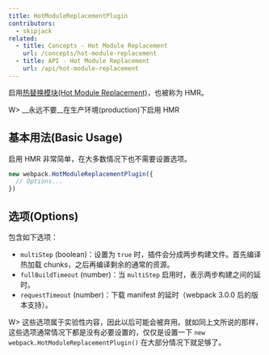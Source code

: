 ```yaml
---
title: HotModuleReplacementPlugin
contributors:
  - skipjack
related:
  - title: Concepts - Hot Module Replacement
    url: /concepts/hot-module-replacement
  - title: API - Hot Module Replacement
    url: /api/hot-module-replacement
---
```


启用[热替换模块(Hot Module Replacement)](/concepts/hot-module-replacement)，也被称为 HMR。

W> __永远不要__在生产环境(production)下启用 HMR


## 基本用法(Basic Usage)

启用 HMR 非常简单，在大多数情况下也不需要设置选项。

``` javascript
new webpack.HotModuleReplacementPlugin({
  // Options...
})
```


## 选项(Options)

包含如下选项：

- `multiStep` (boolean)：设置为 `true` 时，插件会分成两步构建文件。首先编译热加载 chunks，之后再编译剩余的通常的资源。
- `fullBuildTimeout` (number)：当 `multiStep` 启用时，表示两步构建之间的延时。
- `requestTimeout` (number)：下载 manifest 的延时（webpack 3.0.0 后的版本支持）。

W> 这些选项属于实验性内容，因此以后可能会被弃用。就如同上文所说的那样，这些选项通常情况下都是没有必要设置的，仅仅是设置一下 `new webpack.HotModuleReplacementPlugin()` 在大部分情况下就足够了。
